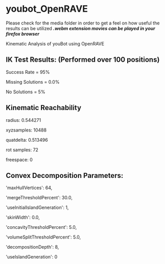 youbot_OpenRAVE
===============

Please check for the media folder in order to get a feel on how useful the results can be utilized
***.webm extension movies can be played in your firefox browser***

Kinematic Analysis of youBot using OpenRAVE

IK Test Results: (Performed over 100 positions)
----------------------------------------------

Success Rate = 95%

Missing Solutions = 0.0%

No Solutions = 5%

Kinematic Reachability
----------------------

radius: 0.544271

xyzsamples: 10488

quatdelta: 0.513496

rot samples: 72

freespace: 0


Convex Decomposition Parameters:
---------------------------------

 'maxHullVertices': 64, 
 
 'mergeThresholdPercent': 30.0, 
 
 'useInitialIslandGeneration': 1, 
 
 'skinWidth': 0.0, 
 
 'concavityThresholdPercent': 5.0,
 
 'volumeSplitThresholdPercent': 5.0, 
 
 'decompositionDepth': 8, 
 
 'useIslandGeneration': 0
 
 
 
